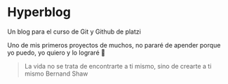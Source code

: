 # Hyperblog
Un blog para el curso de Git y Github de platzi
 
 Uno de mis primeros proyectos de muchos, no pararé de apender porque
 yo puedo, yo quiero y lo lograré 🎇
>  La vida no se trata de encontrarte a ti mismo, sino de crearte a ti mismo
> Bernand Shaw
